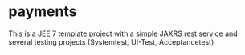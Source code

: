 # payments
This is a JEE 7 template project with a simple JAXRS rest service and several testing projects (Systemtest, UI-Test, Acceptancetest)
